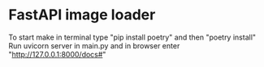 # FastAPI image loader

To start make in terminal type "pip install poetry" and then "poetry install"
Run uvicorn server in main.py and in browser enter "http://127.0.0.1:8000/docs#"
